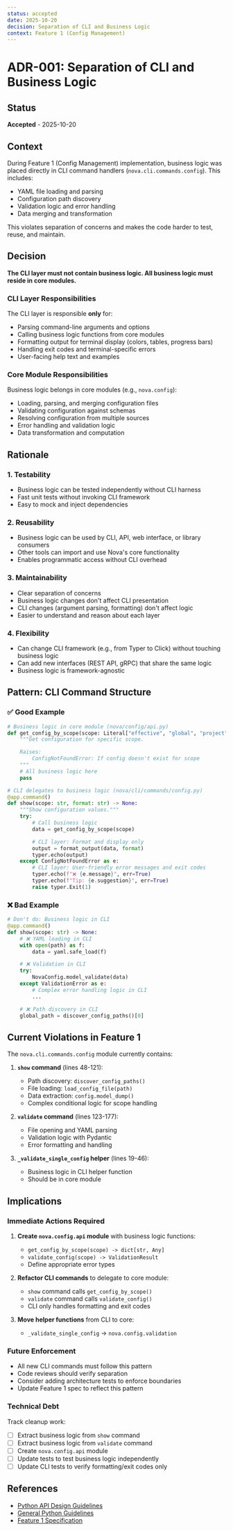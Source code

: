 ```yaml
---
status: accepted
date: 2025-10-20
decision: Separation of CLI and Business Logic
context: Feature 1 (Config Management)
---
```


# ADR-001: Separation of CLI and Business Logic

## Status

**Accepted** - 2025-10-20

## Context

During Feature 1 (Config Management) implementation, business logic was placed directly in CLI command handlers (`nova.cli.commands.config`). This includes:

- YAML file loading and parsing
- Configuration path discovery
- Validation logic and error handling
- Data merging and transformation

This violates separation of concerns and makes the code harder to test, reuse, and maintain.

## Decision

**The CLI layer must not contain business logic. All business logic must reside in core modules.**

### CLI Layer Responsibilities

The CLI layer is responsible **only** for:
- Parsing command-line arguments and options
- Calling business logic functions from core modules
- Formatting output for terminal display (colors, tables, progress bars)
- Handling exit codes and terminal-specific errors
- User-facing help text and examples

### Core Module Responsibilities

Business logic belongs in core modules (e.g., `nova.config`):
- Loading, parsing, and merging configuration files
- Validating configuration against schemas
- Resolving configuration from multiple sources
- Error handling and validation logic
- Data transformation and computation

## Rationale

### 1. Testability
- Business logic can be tested independently without CLI harness
- Fast unit tests without invoking CLI framework
- Easy to mock and inject dependencies

### 2. Reusability
- Business logic can be used by CLI, API, web interface, or library consumers
- Other tools can import and use Nova's core functionality
- Enables programmatic access without CLI overhead

### 3. Maintainability
- Clear separation of concerns
- Business logic changes don't affect CLI presentation
- CLI changes (argument parsing, formatting) don't affect logic
- Easier to understand and reason about each layer

### 4. Flexibility
- Can change CLI framework (e.g., from Typer to Click) without touching business logic
- Can add new interfaces (REST API, gRPC) that share the same logic
- Business logic is framework-agnostic

## Pattern: CLI Command Structure

### ✅ Good Example

```python
# Business logic in core module (nova/config/api.py)
def get_config_by_scope(scope: Literal["effective", "global", "project", "user"]) -> dict[str, Any]:
    """Get configuration for specific scope.

    Raises:
        ConfigNotFoundError: If config doesn't exist for scope
    """
    # All business logic here
    pass

# CLI delegates to business logic (nova/cli/commands/config.py)
@app.command()
def show(scope: str, format: str) -> None:
    """Show configuration values."""
    try:
        # Call business logic
        data = get_config_by_scope(scope)

        # CLI layer: Format and display only
        output = format_output(data, format)
        typer.echo(output)
    except ConfigNotFoundError as e:
        # CLI layer: User-friendly error messages and exit codes
        typer.echo(f"❌ {e.message}", err=True)
        typer.echo(f"Tip: {e.suggestion}", err=True)
        raise typer.Exit(1)
```

### ❌ Bad Example

```python
# Don't do: Business logic in CLI
@app.command()
def show(scope: str) -> None:
    # ❌ YAML loading in CLI
    with open(path) as f:
        data = yaml.safe_load(f)

    # ❌ Validation in CLI
    try:
        NovaConfig.model_validate(data)
    except ValidationError as e:
        # Complex error handling logic in CLI
        ...

    # ❌ Path discovery in CLI
    global_path = discover_config_paths()[0]
```

## Current Violations in Feature 1

The `nova.cli.commands.config` module currently contains:

1. **`show` command** (lines 48-121):
   - Path discovery: `discover_config_paths()`
   - File loading: `load_config_file(path)`
   - Data extraction: `config.model_dump()`
   - Complex conditional logic for scope handling

2. **`validate` command** (lines 123-177):
   - File opening and YAML parsing
   - Validation logic with Pydantic
   - Error formatting and handling

3. **`_validate_single_config` helper** (lines 19-46):
   - Business logic in CLI helper function
   - Should be in core module

## Implications

### Immediate Actions Required

1. **Create `nova.config.api` module** with business logic functions:
   - `get_config_by_scope(scope) -> dict[str, Any]`
   - `validate_config(scope) -> ValidationResult`
   - Define appropriate error types

2. **Refactor CLI commands** to delegate to core module:
   - `show` command calls `get_config_by_scope()`
   - `validate` command calls `validate_config()`
   - CLI only handles formatting and exit codes

3. **Move helper functions** from CLI to core:
   - `_validate_single_config` → `nova.config.validation`

### Future Enforcement

- All new CLI commands must follow this pattern
- Code reviews should verify separation
- Consider adding architecture tests to enforce boundaries
- Update Feature 1 spec to reflect this pattern

### Technical Debt

Track cleanup work:
- [ ] Extract business logic from `show` command
- [ ] Extract business logic from `validate` command
- [ ] Create `nova.config.api` module
- [ ] Update tests to test business logic independently
- [ ] Update CLI tests to verify formatting/exit codes only

## References

- [Python API Design Guidelines](../code-guidelines/python-api-design.md)
- [General Python Guidelines](../code-guidelines/general-python-guidelines.md)
- [Feature 1 Specification](../specs/feature-1-config-management-spec.md)
